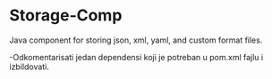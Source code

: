 # Storage-Comp
Java component for storing json, xml, yaml, and custom format files.

-Odkomentarisati jedan dependensi koji je potreban u pom.xml fajlu i izbildovati.